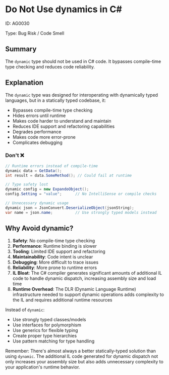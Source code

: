﻿# Do Not Use dynamics in C#

ID: AG0030

Type: Bug Risk / Code Smell

## Summary

The `dynamic` type should not be used in C# code. It bypasses compile-time type checking and reduces code reliability.

## Explanation

The `dynamic` type was designed for interoperating with dynamically typed languages, but in a statically typed codebase, it:

- Bypasses compile-time type checking
- Hides errors until runtime
- Makes code harder to understand and maintain
- Reduces IDE support and refactoring capabilities
- Degrades performance
- Makes code more error-prone
- Complicates debugging

### Don't ❌

```csharp
// Runtime errors instead of compile-time
dynamic data = GetData();
int result = data.SomeMethod(); // Could fail at runtime

// Type safety lost
dynamic config = new ExpandoObject();
config.Setting = "value";      // No IntelliSense or compile checks

// Unnecessary dynamic usage
dynamic json = JsonConvert.DeserializeObject(jsonString);
var name = json.name;          // Use strongly typed models instead
```

## Why Avoid dynamic?

1. **Safety**: No compile-time type checking
2. **Performance**: Runtime binding is slower
3. **Tooling**: Limited IDE support and refactoring
4. **Maintainability**: Code intent is unclear
5. **Debugging**: More difficult to trace issues
6. **Reliability**: More prone to runtime errors
7. **IL Bloat**: The C# compiler generates significant amounts of additional IL code to handle dynamic dispatch, increasing assembly size and load time
8. **Runtime Overhead**: The DLR (Dynamic Language Runtime) infrastructure needed to support dynamic operations adds complexity to the IL and requires additional runtime resources

Instead of `dynamic`:

- Use strongly typed classes/models
- Use interfaces for polymorphism
- Use generics for flexible typing
- Create proper type hierarchies
- Use pattern matching for type handling

Remember: There's almost always a better statically-typed solution than using `dynamic`. The additional IL code generated for dynamic dispatch not only increases your assembly size but also adds unnecessary complexity to your application's runtime behavior.
